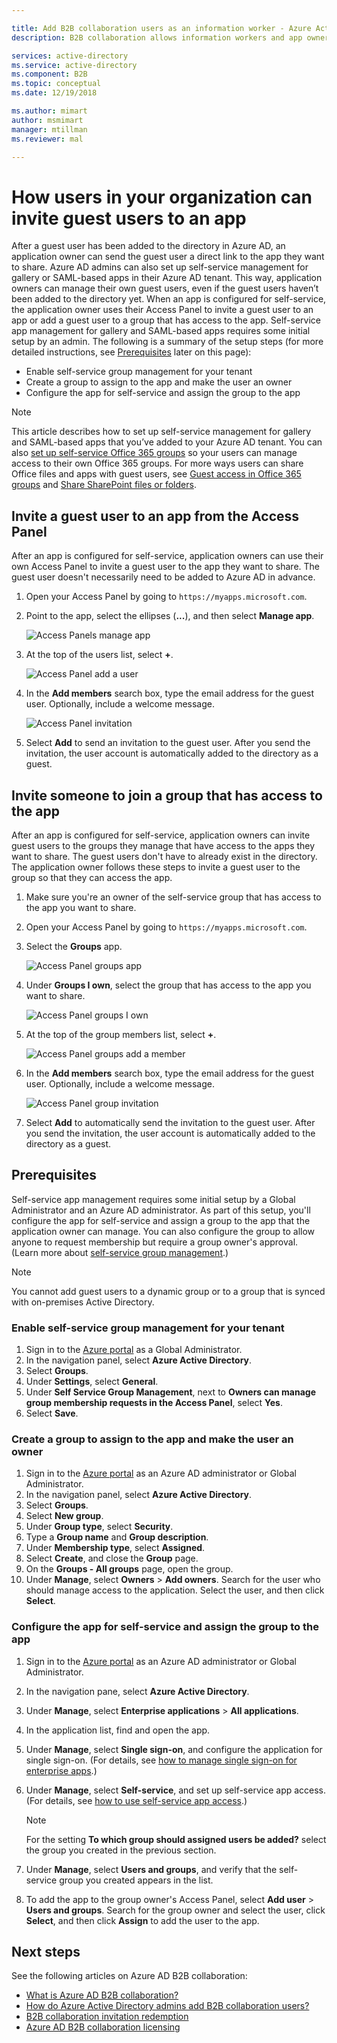 ```yaml
---

title: Add B2B collaboration users as an information worker - Azure Active Directory | Microsoft Docs
description: B2B collaboration allows information workers and app owners to add guest users to Azure AD for access | Microsoft Docs

services: active-directory
ms.service: active-directory
ms.component: B2B
ms.topic: conceptual
ms.date: 12/19/2018

ms.author: mimart
author: msmimart
manager: mtillman
ms.reviewer: mal

---
```


# How users in your organization can invite guest users to an app

After a guest user has been added to the directory in Azure AD, an application owner can send the guest user a direct link to the app they want to share. Azure AD admins can also set up self-service management for gallery or SAML-based apps in their Azure AD tenant. This way, application owners can manage their own guest users, even if the guest users haven’t been added to the directory yet. When an app is configured for self-service, the application owner uses their Access Panel to invite a guest user to an app or add a guest user to a group that has access to the app. Self-service app management for gallery and SAML-based apps requires some initial setup by an admin. The following is a summary of the setup steps (for more detailed instructions, see [Prerequisites](#prerequisites) later on this page):

 - Enable self-service group management for your tenant
 - Create a group to assign to the app and make the user an owner
 - Configure the app for self-service and assign the group to the app

> [!NOTE]
> This article describes how to set up self-service management for gallery and SAML-based apps that you’ve added to your Azure AD tenant. You can also [set up self-service Office 365 groups](https://docs.microsoft.com/azure/active-directory/users-groups-roles/groups-self-service-management) so your users can manage access to their own Office 365 groups. For more ways users can share Office files and apps with guest users, see [Guest access in Office 365 groups](https://support.office.com/article/guest-access-in-office-365-groups-bfc7a840-868f-4fd6-a390-f347bf51aff6) and [Share SharePoint files or folders](https://support.office.com/article/share-sharepoint-files-or-folders-1fe37332-0f9a-4719-970e-d2578da4941c).

## Invite a guest user to an app from the Access Panel

After an app is configured for self-service, application owners can use their own Access Panel to invite a guest user to the app they want to share. The guest user doesn't necessarily need to be added to Azure AD in advance. 

1. Open your Access Panel by going to `https://myapps.microsoft.com`.
2. Point to the app, select the ellipses (**...**), and then select **Manage app**.
 
   ![Access Panels manage app](media/add-users-iw/access-panel-manage-app.png)
 
3. At the top of the users list, select **+**.
   
   ![Access Panel add a user](media/add-users-iw/access-panel-manage-app-add-user.png)
   
4. In the **Add members** search box, type the email address for the guest user. Optionally, include a welcome message.
   
   ![Access Panel invitation](media/add-users-iw/access-panel-invitation.png)
   
5. Select **Add** to send an invitation to the guest user. After you send the invitation, the user account is automatically added to the directory as a guest.

## Invite someone to join a group that has access to the app
After an app is configured for self-service, application owners can invite guest users to the groups they manage that have access to the apps they want to share. The guest users don't have to already exist in the directory. The application owner follows these steps to invite a guest user to the group so that they can access the app.

1. Make sure you're an owner of the self-service group that has access to the app you want to share.
2. Open your Access Panel by going to `https://myapps.microsoft.com`.
3. Select the **Groups** app.
   
   ![Access Panel groups app](media/add-users-iw/access-panel-groups.png)
   
4. Under **Groups I own**, select the group that has access to the app you want to share.
   
   ![Access Panel groups I own](media/add-users-iw/access-panel-groups-i-own.png)
   
5. At the top of the group members list, select **+**.
   
   ![Access Panel groups add a member](media/add-users-iw/access-panel-groups-add-member.png)
   
6. In the **Add members** search box, type the email address for the guest user. Optionally, include a welcome message.
   
   ![Access Panel group invitation](media/add-users-iw/access-panel-invitation.png)
   
7. Select **Add** to automatically send the invitation to the guest user. After you send the invitation, the user account is automatically added to the directory as a guest.


## Prerequisites

Self-service app management requires some initial setup by a Global Administrator and an Azure AD administrator. As part of this setup, you'll configure the app for self-service and assign a group to the app that the application owner can manage. You can also configure the group to allow anyone to request membership but require a group owner's approval. (Learn more about [self-service group management](https://docs.microsoft.com/azure/active-directory/users-groups-roles/groups-self-service-management).) 

> [!NOTE]
> You cannot add guest users to a dynamic group or to a group that is synced with on-premises Active Directory.

### Enable self-service group management for your tenant
1. Sign in to the [Azure portal](https://portal.azure.com) as a Global Administrator.
2. In the navigation panel, select **Azure Active Directory**.
3. Select **Groups**.
4. Under **Settings**, select **General**.
5. Under **Self Service Group Management**, next to **Owners can manage group membership requests in the Access Panel**, select **Yes**.
6. Select **Save**.

### Create a group to assign to the app and make the user an owner
1. Sign in to the [Azure portal](https://portal.azure.com) as an Azure AD administrator or Global Administrator.
2. In the navigation panel, select **Azure Active Directory**.
3. Select **Groups**.
4. Select **New group**.
5. Under **Group type**, select **Security**.
6. Type a **Group name** and **Group description**.
7. Under **Membership type**, select **Assigned**.
8. Select **Create**, and close the **Group** page.
9. On the **Groups - All groups** page, open the group. 
10. Under **Manage**, select **Owners** > **Add owners**. Search for the user who should manage access to the application. Select the user, and then click **Select**.

### Configure the app for self-service and assign the group to the app
1. Sign in to the [Azure portal](https://portal.azure.com) as an Azure AD administrator or Global Administrator.
2. In the navigation pane, select **Azure Active Directory**.
3. Under **Manage**, select **Enterprise applications** > **All applications**.
4. In the application list, find and open the app.
5. Under **Manage**, select **Single sign-on**, and configure the application for single sign-on. (For details, see [how to manage single sign-on for enterprise apps](https://docs.microsoft.com/azure/active-directory/manage-apps/configure-single-sign-on-portal).)
6. Under **Manage**, select **Self-service**, and set up self-service app access. (For details, see [how to use self-service app access](https://docs.microsoft.com/azure/active-directory/application-access-panel-self-service-applications-how-to).) 

    > [!NOTE]
    > For the setting **To which group should assigned users be added?** select the group you created in the previous section.
7. Under **Manage**, select **Users and groups**, and verify that the self-service group you created appears in the list.
8. To add the app to the group owner's Access Panel, select **Add user** > **Users and groups**. Search for the group owner and select the user, click **Select**, and then click **Assign** to add the user to the app.

## Next steps

See the following articles on Azure AD B2B collaboration:

- [What is Azure AD B2B collaboration?](what-is-b2b.md)
- [How do Azure Active Directory admins add B2B collaboration users?](add-users-administrator.md)
- [B2B collaboration invitation redemption](redemption-experience.md)
- [Azure AD B2B collaboration licensing](licensing-guidance.md)
